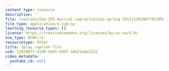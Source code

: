 ```yaml
---
content_type: resource
description: ''
file: /courses/21m-355-musical-improvisation-spring-2013/12829077d1305e65b99f10b22a8a3232_PPDWaZPu7MU.vtt
file_type: application/x-subrip
learning_resource_types: []
license: https://creativecommons.org/licenses/by-nc-sa/4.0/
ocw_type: OCWFile
resourcetype: Other
title: 3play caption file
uid: 12829077-d130-5e65-b99f-10b22a8a3232
video_metadata:
  youtube_id: null
---
```

